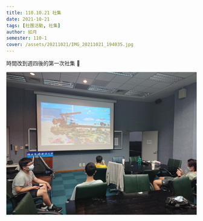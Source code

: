 ```yaml
---
title: 110.10.21 社集
date: 2021-10-21
tags: [社團活動, 社集]
author: 如月
semester: 110-1
cover: /assets/20211021/IMG_20211021_194035.jpg
---
```


時間改到週四後的第一次社集 🙂

![](/assets/20211021/IMG_20211021_194035.jpg)
